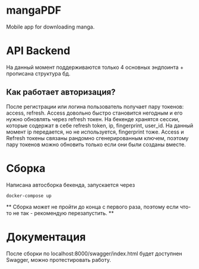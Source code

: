 # mangaPDF
Mobile app for downloading manga.

# API Backend

На данный момент поддерживаются только 4 основных эндпоинта + прописана структура бд.

## Как работает авторизация?
После регистрации или логина пользователь получает пару токенов: access, refresh.
Access довольно быстро становится негодным и его нужно обновлять через refresh токен. На бекенде хранятся сессии, которые содержат в себе
refresh token, ip, fingerprint, user_id. На данный момент ip передается, но не используется, fingerprint тоже. Access и Refresh токены связаны рандомно сгенерированным ключем,
поэтому пару токенов можно обновить только если они были созданы вместе.

# Сборка 

Написана автосборка бекенда, запускается через 
```
docker-compose up
```
** Сборка может не пройти до конца с первого раза, поэтому если что-то не так - рекомендую перезапустить. **

# Документация

После сборки по localhost:8000/swagger/index.html будет доступнен Swagger, можно протестировать работу.
